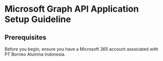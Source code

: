 # Microsoft Graph API Application Setup Guideline

## Prerequisites

Before you begin, ensure you have a Microsoft 365 account associated with PT Borneo Alumina Indonesia.